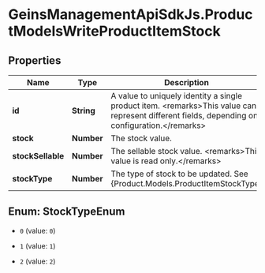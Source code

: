 # GeinsManagementApiSdkJs.ProductModelsWriteProductItemStock

## Properties

Name | Type | Description | Notes
------------ | ------------- | ------------- | -------------
**id** | **String** | A value to uniquely identity a single product item.  &lt;remarks&gt;This value can represent different fields, depending on configuration.&lt;/remarks&gt; | [optional] 
**stock** | **Number** | The stock value. | [optional] 
**stockSellable** | **Number** | The sellable stock value.  &lt;remarks&gt;This value is read only.&lt;/remarks&gt; | [optional] 
**stockType** | **Number** | The type of stock to be updated. See {Product.Models.ProductItemStockType} | [optional] 



## Enum: StockTypeEnum


* `0` (value: `0`)

* `1` (value: `1`)

* `2` (value: `2`)




